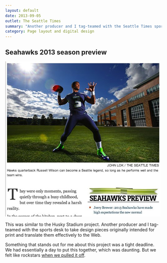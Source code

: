 ```yaml
---
layout: default
date: 2013-09-05
outlet: The Seattle Times
summary: "Another producer and I tag-teamed with the Seattle Times sports desk to take design pieces originally intended for print and translate them effectively to the web."
category: Page layout and digital design
---
```


## Seahawks 2013 season preview

<img src="/assets/img/20130905-russell-wilson.jpg" alt="A screenshot of the opening art of a story, showing Seahawks quarterback Russell Wilson"/>


This was similar to the Husky Stadium project. Another producer and I tag-teamed with the sports desk to take design pieces originally intended for print and translate them effectively to the Web.

Something that stands out for me about this project was a tight deadline. We had essentially a day to put this together, which was daunting. But we felt like rockstars [when we pulled it off](http://seattletimes.com/html/sportspages/2021747297_wilsonprofile08xml.html).
